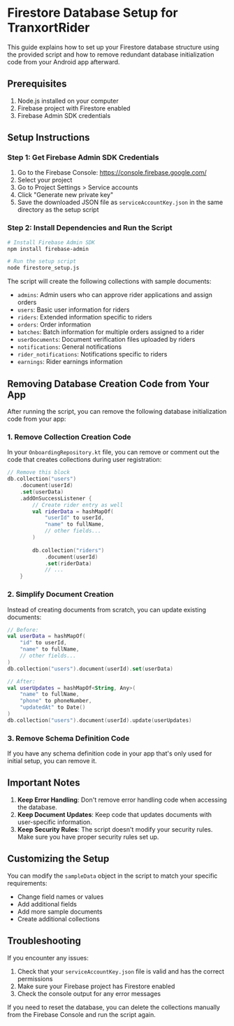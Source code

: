 # Firestore Database Setup for TranxortRider

This guide explains how to set up your Firestore database structure using the provided script and how to remove redundant database initialization code from your Android app afterward.

## Prerequisites

1. Node.js installed on your computer
2. Firebase project with Firestore enabled
3. Firebase Admin SDK credentials

## Setup Instructions

### Step 1: Get Firebase Admin SDK Credentials

1. Go to the Firebase Console: https://console.firebase.google.com/
2. Select your project
3. Go to Project Settings > Service accounts
4. Click "Generate new private key"
5. Save the downloaded JSON file as `serviceAccountKey.json` in the same directory as the setup script

### Step 2: Install Dependencies and Run the Script

```bash
# Install Firebase Admin SDK
npm install firebase-admin

# Run the setup script
node firestore_setup.js
```

The script will create the following collections with sample documents:

- `admins`: Admin users who can approve rider applications and assign orders
- `users`: Basic user information for riders
- `riders`: Extended information specific to riders
- `orders`: Order information
- `batches`: Batch information for multiple orders assigned to a rider
- `userDocuments`: Document verification files uploaded by riders
- `notifications`: General notifications
- `rider_notifications`: Notifications specific to riders
- `earnings`: Rider earnings information

## Removing Database Creation Code from Your App

After running the script, you can remove the following database initialization code from your app:

### 1. Remove Collection Creation Code

In your `OnboardingRepository.kt` file, you can remove or comment out the code that creates collections during user registration:

```kotlin
// Remove this block
db.collection("users")
    .document(userId)
    .set(userData)
    .addOnSuccessListener {
        // Create rider entry as well
        val riderData = hashMapOf(
            "userId" to userId,
            "name" to fullName,
            // other fields...
        )
        
        db.collection("riders")
            .document(userId)
            .set(riderData)
            // ...
    }
```

### 2. Simplify Document Creation

Instead of creating documents from scratch, you can update existing documents:

```kotlin
// Before:
val userData = hashMapOf(
    "id" to userId,
    "name" to fullName,
    // other fields...
)
db.collection("users").document(userId).set(userData)

// After:
val userUpdates = hashMapOf<String, Any>(
    "name" to fullName,
    "phone" to phoneNumber,
    "updatedAt" to Date()
)
db.collection("users").document(userId).update(userUpdates)
```

### 3. Remove Schema Definition Code

If you have any schema definition code in your app that's only used for initial setup, you can remove it.

## Important Notes

1. **Keep Error Handling**: Don't remove error handling code when accessing the database.
2. **Keep Document Updates**: Keep code that updates documents with user-specific information.
3. **Keep Security Rules**: The script doesn't modify your security rules. Make sure you have proper security rules set up.

## Customizing the Setup

You can modify the `sampleData` object in the script to match your specific requirements:

- Change field names or values
- Add additional fields
- Add more sample documents
- Create additional collections

## Troubleshooting

If you encounter any issues:

1. Check that your `serviceAccountKey.json` file is valid and has the correct permissions
2. Make sure your Firebase project has Firestore enabled
3. Check the console output for any error messages

If you need to reset the database, you can delete the collections manually from the Firebase Console and run the script again. 